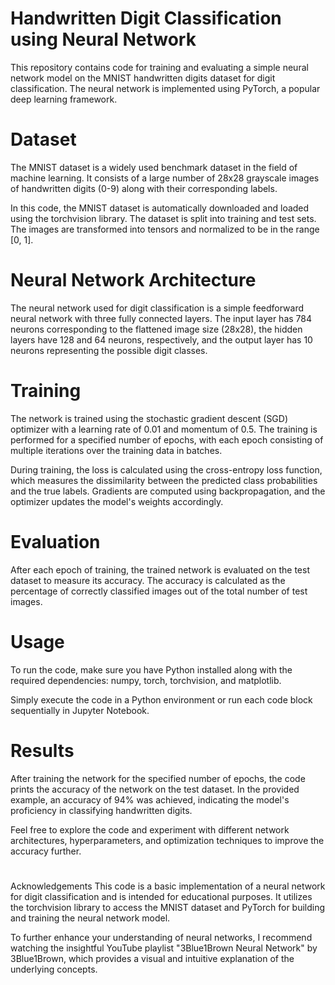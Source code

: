 # Handwritten Digit Classification using Neural Network
This repository contains code for training and evaluating a simple neural network model on the MNIST handwritten digits dataset for digit classification. The neural network is implemented using PyTorch, a popular deep learning framework.

# Dataset
The MNIST dataset is a widely used benchmark dataset in the field of machine learning. It consists of a large number of 28x28 grayscale images of handwritten digits (0-9) along with their corresponding labels.

In this code, the MNIST dataset is automatically downloaded and loaded using the torchvision library. The dataset is split into training and test sets. The images are transformed into tensors and normalized to be in the range [0, 1].

# Neural Network Architecture
The neural network used for digit classification is a simple feedforward neural network with three fully connected layers. The input layer has 784 neurons corresponding to the flattened image size (28x28), the hidden layers have 128 and 64 neurons, respectively, and the output layer has 10 neurons representing the possible digit classes.

# Training
The network is trained using the stochastic gradient descent (SGD) optimizer with a learning rate of 0.01 and momentum of 0.5. The training is performed for a specified number of epochs, with each epoch consisting of multiple iterations over the training data in batches.

During training, the loss is calculated using the cross-entropy loss function, which measures the dissimilarity between the predicted class probabilities and the true labels. Gradients are computed using backpropagation, and the optimizer updates the model's weights accordingly.

# Evaluation
After each epoch of training, the trained network is evaluated on the test dataset to measure its accuracy. The accuracy is calculated as the percentage of correctly classified images out of the total number of test images.

# Usage
To run the code, make sure you have Python installed along with the required dependencies: numpy, torch, torchvision, and matplotlib.

Simply execute the code in a Python environment or run each code block sequentially in Jupyter Notebook.

# Results
After training the network for the specified number of epochs, the code prints the accuracy of the network on the test dataset. In the provided example, an accuracy of 94% was achieved, indicating the model's proficiency in classifying handwritten digits.

Feel free to explore the code and experiment with different network architectures, hyperparameters, and optimization techniques to improve the accuracy further.

# 
Acknowledgements
This code is a basic implementation of a neural network for digit classification and is intended for educational purposes. It utilizes the torchvision library to access the MNIST dataset and PyTorch for building and training the neural network model.

To further enhance your understanding of neural networks, I recommend watching the insightful YouTube playlist "3Blue1Brown Neural Network" by 3Blue1Brown, which provides a visual and intuitive explanation of the underlying concepts.
